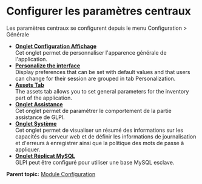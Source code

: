 Configurer les paramètres centraux
==================================

Les paramètres centraux se configurent depuis le menu Configuration \>
Générale

-   **[Onglet Configuration
    Affichage](../glpi/config_common_display.html)**\
     Cet onglet permet de personnaliser l'apparence générale de
    l'application.
-   **[Personalize the
    interface](../glpi/config_common_personalize.html)**\
     Display preferences that can be set with default values and that
    users can change for their session are grouped in tab
    Personalization.
-   **[Assets Tab](../glpi/config_common_inventory.html)**\
     The assets tab allows you to set general parameters for the
    inventory part of the application.
-   **[Onglet Assistance](../glpi/config_common_assist.html)**\
     Cet onglet permet de paramétrer le comportement de la partie
    assistance de GLPI.
-   **[Onglet Système](../glpi/config_common_sysinfo.html)**\
     Cet onglet permet de visualiser un résumé des informations sur les
    capacités du serveur web et de définir les informations de
    journalisation et d'erreurs à enregistrer ainsi que la politique des
    mots de passe à appliquer.
-   **[Onglet Réplicat MySQL](../glpi/config_common_mysql.html)**\
     GLPI peut être configuré pour utiliser une base MySQL esclave.

**Parent topic:** [Module
Configuration](../glpi/config.html "Module Configuration de GLPI")
